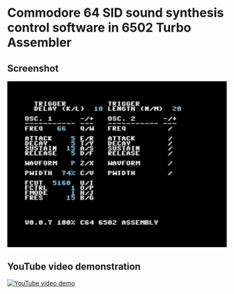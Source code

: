 # Commodore 64 SID sound synthesis control software in 6502 Turbo Assembler

## Screenshot
![Screenshot](/Screenshots/UI.png)

## YouTube video demonstration
[![YouTube video demo](https://img.youtube.com/vi/2O-NWhqpgJ4/0.jpg)](https://www.youtube.com/watch?v=2O-NWhqpgJ4)
